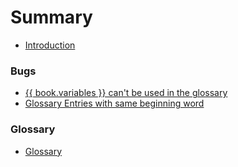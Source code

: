 # Summary

* [Introduction](README.md)

### Bugs
* [{{ book.variables }} can't be used in the glossary](variables.md)
* [Glossary Entries with same beginning word](glossarywords.md)

### Glossary
* [Glossary](GLOSSARY.md)